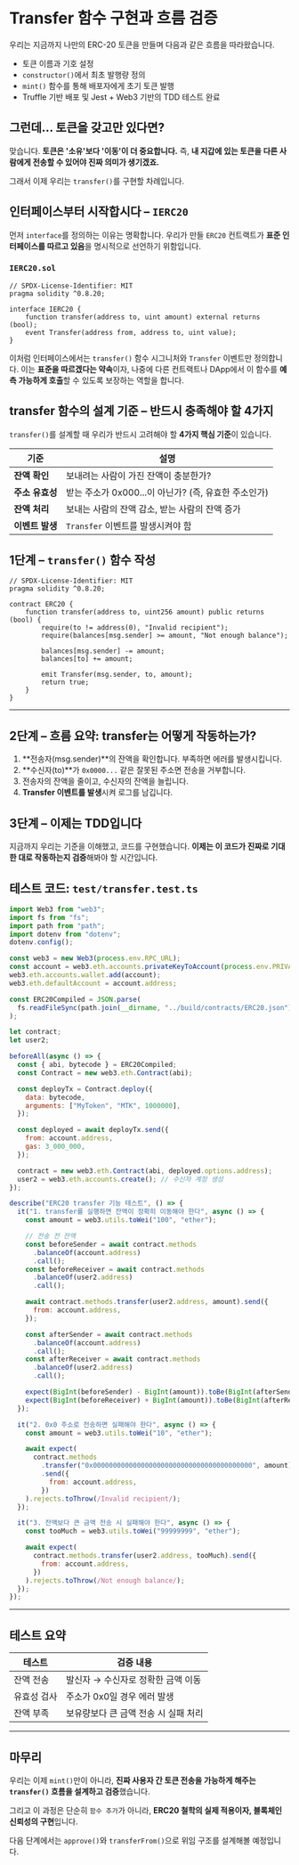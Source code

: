 # Transfer 함수 구현과 흐름 검증

우리는 지금까지 나만의 ERC-20 토큰을 만들며 다음과 같은 흐름을 따라왔습니다.

- 토큰 이름과 기호 설정
- `constructor()`에서 최초 발행량 정의
- `mint()` 함수를 통해 배포자에게 초기 토큰 발행
- Truffle 기반 배포 및 Jest + Web3 기반의 TDD 테스트 완료

## 그런데… 토큰을 갖고만 있다면?

맞습니다. **토큰은 '소유'보다 '이동'이 더 중요합니다.**
즉, **내 지갑에 있는 토큰을 다른 사람에게 전송할 수 있어야 진짜 의미가 생기겠죠.**

그래서 이제 우리는 `transfer()`를 구현할 차례입니다.

## 인터페이스부터 시작합시다 – `IERC20`

먼저 `interface`를 정의하는 이유는 명확합니다.
우리가 만들 `ERC20` 컨트랙트가 **표준 인터페이스를 따르고 있음**을 명시적으로 선언하기 위함입니다.

### `IERC20.sol`

```solidity
// SPDX-License-Identifier: MIT
pragma solidity ^0.8.20;

interface IERC20 {
    function transfer(address to, uint amount) external returns (bool);
    event Transfer(address from, address to, uint value);
}
```

이처럼 인터페이스에서는 `transfer()` 함수 시그니처와 `Transfer` 이벤트만 정의합니다.
이는 **표준을 따르겠다는 약속**이자, 나중에 다른 컨트랙트나 DApp에서 이 함수를 **예측 가능하게 호출**할 수 있도록 보장하는 역할을 합니다.

## transfer 함수의 설계 기준 – 반드시 충족해야 할 4가지

`transfer()`를 설계할 때 우리가 반드시 고려해야 할 **4가지 핵심 기준**이 있습니다.

| 기준            | 설명                                                 |
| --------------- | ---------------------------------------------------- |
| **잔액 확인**   | 보내려는 사람이 가진 잔액이 충분한가?                |
| **주소 유효성** | 받는 주소가 0x000...이 아닌가? (즉, 유효한 주소인가) |
| **잔액 처리**   | 보내는 사람의 잔액 감소, 받는 사람의 잔액 증가       |
| **이벤트 발생** | `Transfer` 이벤트를 발생시켜야 함                    |

## 1단계 – `transfer()` 함수 작성

```solidity
// SPDX-License-Identifier: MIT
pragma solidity ^0.8.20;

contract ERC20 {
    function transfer(address to, uint256 amount) public returns (bool) {
        require(to != address(0), "Invalid recipient");
        require(balances[msg.sender] >= amount, "Not enough balance");

        balances[msg.sender] -= amount;
        balances[to] += amount;

        emit Transfer(msg.sender, to, amount);
        return true;
    }
}
```

---

## 2단계 – 흐름 요약: transfer는 어떻게 작동하는가?

1. **전송자(msg.sender)**의 잔액을 확인합니다. 부족하면 에러를 발생시킵니다.
2. **수신자(to)**가 `0x0000...` 같은 잘못된 주소면 전송을 거부합니다.
3. 전송자의 잔액을 줄이고, 수신자의 잔액을 늘립니다.
4. **Transfer 이벤트를 발생**시켜 로그를 남깁니다.

## 3단계 – 이제는 TDD입니다

지금까지 우리는 기준을 이해했고, 코드를 구현했습니다.
**이제는 이 코드가 진짜로 기대한 대로 작동하는지 검증**해봐야 할 시간입니다.

## 테스트 코드: `test/transfer.test.ts`

```js
import Web3 from "web3";
import fs from "fs";
import path from "path";
import dotenv from "dotenv";
dotenv.config();

const web3 = new Web3(process.env.RPC_URL);
const account = web3.eth.accounts.privateKeyToAccount(process.env.PRIVATE_KEY);
web3.eth.accounts.wallet.add(account);
web3.eth.defaultAccount = account.address;

const ERC20Compiled = JSON.parse(
  fs.readFileSync(path.join(__dirname, "../build/contracts/ERC20.json"), "utf8")
);

let contract;
let user2;

beforeAll(async () => {
  const { abi, bytecode } = ERC20Compiled;
  const Contract = new web3.eth.Contract(abi);

  const deployTx = Contract.deploy({
    data: bytecode,
    arguments: ["MyToken", "MTK", 1000000],
  });

  const deployed = await deployTx.send({
    from: account.address,
    gas: 3_000_000,
  });

  contract = new web3.eth.Contract(abi, deployed.options.address);
  user2 = web3.eth.accounts.create(); // 수신자 계정 생성
});

describe("ERC20 transfer 기능 테스트", () => {
  it("1. transfer를 실행하면 잔액이 정확히 이동해야 한다", async () => {
    const amount = web3.utils.toWei("100", "ether");

    // 전송 전 잔액
    const beforeSender = await contract.methods
      .balanceOf(account.address)
      .call();
    const beforeReceiver = await contract.methods
      .balanceOf(user2.address)
      .call();

    await contract.methods.transfer(user2.address, amount).send({
      from: account.address,
    });

    const afterSender = await contract.methods
      .balanceOf(account.address)
      .call();
    const afterReceiver = await contract.methods
      .balanceOf(user2.address)
      .call();

    expect(BigInt(beforeSender) - BigInt(amount)).toBe(BigInt(afterSender));
    expect(BigInt(beforeReceiver) + BigInt(amount)).toBe(BigInt(afterReceiver));
  });

  it("2. 0x0 주소로 전송하면 실패해야 한다", async () => {
    const amount = web3.utils.toWei("10", "ether");

    await expect(
      contract.methods
        .transfer("0x0000000000000000000000000000000000000000", amount)
        .send({
          from: account.address,
        })
    ).rejects.toThrow(/Invalid recipient/);
  });

  it("3. 잔액보다 큰 금액 전송 시 실패해야 한다", async () => {
    const tooMuch = web3.utils.toWei("99999999", "ether");

    await expect(
      contract.methods.transfer(user2.address, tooMuch).send({
        from: account.address,
      })
    ).rejects.toThrow(/Not enough balance/);
  });
});
```

---

## 테스트 요약

| 테스트      | 검증 내용                            |
| ----------- | ------------------------------------ |
| 잔액 전송   | 발신자 → 수신자로 정확한 금액 이동   |
| 유효성 검사 | 주소가 0x0일 경우 에러 발생          |
| 잔액 부족   | 보유량보다 큰 금액 전송 시 실패 처리 |

---

## 마무리

우리는 이제 `mint()`만이 아니라,
**진짜 사용자 간 토큰 전송을 가능하게 해주는 `transfer()` 흐름을 설계하고 검증**했습니다.

그리고 이 과정은 단순히 `함수 추가`가 아니라,
**ERC20 철학의 실제 적용이자, 블록체인 신뢰성의 구현**입니다.

다음 단계에서는 `approve()`와 `transferFrom()`으로 위임 구조를 설계해볼 예정입니다.
